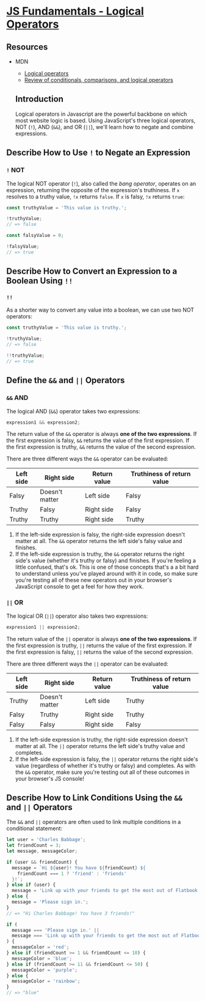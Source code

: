 # [JS Fundamentals - Logical Operators](https://learn.co/tracks/online-software-engineering-structured/front-end-web-programming/formalizing-js-data-types-comparisons-conditionals/js-fundamentals-logical-operators)

## Resources

- MDN
  - [Logical operators](https://developer.mozilla.org/en-US/docs/Web/JavaScript/Reference/Operators/Logical_Operators)
  - [Review of conditionals, comparisons, and logical operators](https://developer.mozilla.org/en-US/docs/Learn/JavaScript/Building_blocks/conditionals)

  ## Introduction

  Logical operators in Javascript are the powerful backbone on which most website
logic is based. Using JavaScript's three logical operators, NOT (`!`), AND (`&&`),
and OR (`||`), we'll learn how to negate and combine expressions.

## Describe How to Use `!` to Negate an Expression

### `!` NOT

The logical NOT operator (`!`), also called the _bang operator_, operates on an
expression, returning the opposite of the expression's truthiness. If `x`
resolves to a truthy value, `!x` returns `false`. If `x` is falsy, `!x` returns
`true`:

```js
const truthyValue = 'This value is truthy.';

!truthyValue;
// => false

const falsyValue = 0;

!falsyValue;
// => true
```

## Describe How to Convert an Expression to a Boolean Using `!!`

### `!!`

As a shorter way to convert any value into a boolean, we can use two NOT
operators:

```js
const truthyValue = 'This value is truthy.';

!truthyValue;
// => false

!!truthyValue;
// => true
```

## Define the `&&` and `||` Operators

### `&&` AND

The logical AND (`&&`) operator takes two expressions:

```js
expression1 && expression2;
```

The return value of the `&&` operator is always **one of the two expressions**.
If the first expression is falsy, `&&` returns the value of the first
expression. If the first expression is truthy, `&&` returns the value of the
second expression.

There are three different ways the `&&` operator can be evaluated:

| Left side | Right side     | Return value | Truthiness of return value |
| --------- | -------------- | ------------ | -------------------------- |
| Falsy     | Doesn't matter | Left side    | Falsy                      |
| Truthy    | Falsy          | Right side   | Falsy                      |
| Truthy    | Truthy         | Right side   | Truthy                     |

1.  If the left-side expression is falsy, the right-side expression doesn't matter
    at all. The `&&` operator returns the left side's falsy value and finishes.
2.  If the left-side expression is truthy, the `&&` operator returns the right side's
    value (whether it's truthy or falsy) and finishes.
    If you're feeling a little confused, that's ok. This is one of those concepts
    that's a a bit hard to understand unless you've played around with it in code,
    so make sure you're testing all of these new operators out in your browser's
    JavaScript console to get a feel for how they work.

### `||` OR

The logical OR (`||`) operator also takes two expressions:

```js
expression1 || expression2;
```

The return value of the `||` operator is always **one of the two expressions**.
If the first expression is truthy, `||` returns the value of the first
expression. If the first expression is falsy, `||` returns the value of the
second expression.

There are three different ways the `||` operator can be evaluated:

| Left side | Right side     | Return value | Truthiness of return value |
| --------- | -------------- | ------------ | -------------------------- |
| Truthy    | Doesn't matter | Left side    | Truthy                     |
| Falsy     | Truthy         | Right side   | Truthy                     |
| Falsy     | Falsy          | Right side   | Falsy                      |

1.  If the left-side expression is truthy, the right-side expression doesn't matter
    at all. The `||` operator returns the left side's truthy value and completes.
2.  If the left-side expression is falsy, the `||` operator returns the right side's
    value (regardless of whether it's truthy or falsy) and completes.
    As with the `&&` operator, make sure you're testing out all of these outcomes in your
    browser's JS console!

## Describe How to Link Conditions Using the `&&` and `||` Operators

The `&&` and `||` operators are often used to link multiple conditions in a
conditional statement:

```js
let user = 'Charles Babbage';
let friendCount = 3;
let message, messageColor;

if (user && friendCount) {
  message = `Hi ${user}! You have ${friendCount} ${
    friendCount === 1 ? 'friend' : 'friends'
  }!`;
} else if (user) {
  message = 'Link up with your friends to get the most out of Flatbook!';
} else {
  message = 'Please sign in.';
}
// => "Hi Charles Babbage! You have 3 friends!"

if (
  message === 'Please sign in.' ||
  message === 'Link up with your friends to get the most out of Flatbook!'
) {
  messageColor = 'red';
} else if (friendCount >= 1 && friendCount <= 10) {
  messageColor = 'blue';
} else if (friendCount >= 11 && friendCount <= 50) {
  messageColor = 'purple';
} else {
  messageColor = 'rainbow';
}
// => "blue"
```

